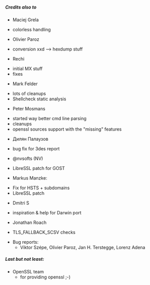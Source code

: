 

##### Credits also to

* Maciej Grela 
 * colorless handling

* Olivier Paroz
 * conversion xxd --> hexdump stuff 

* Rechi
 - initial MX stuff
 - fixes

* Mark Felder
 - lots of cleanups
 - Shellcheck static analysis

* Peter Mosmans
 - started way better cmd line parsing
 - cleanups
 - openssl sources support with the "missing" features

* Дилян Палаузов
 - bug fix for 3des report

* @nvsofts (NV)
 - LibreSSL patch for GOST

* Markus Manzke: 
 - Fix for HSTS + subdomains
 - LibreSSL patch

* Dmitri S
 - inspiration & help for Darwin port

* Jonathan Roach
 - TLS_FALLBACK_SCSV checks

* Bug reports:
  - Viktor Szépe, Olivier Paroz, Jan H. Terstegge, Lorenz Adena

##### Last but not least:

* OpenSSL team
  - for providing openssl ;-)




